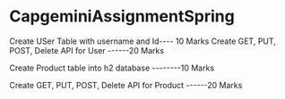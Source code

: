 # CapgeminiAssignmentSpring
Create USer Table with username and Id---- 10 Marks
Create GET, PUT, POST, Delete API for User ------20 Marks

Create Product table into h2 database --------10 Marks

Create GET, PUT, POST, Delete API for Product ------20 Marks
